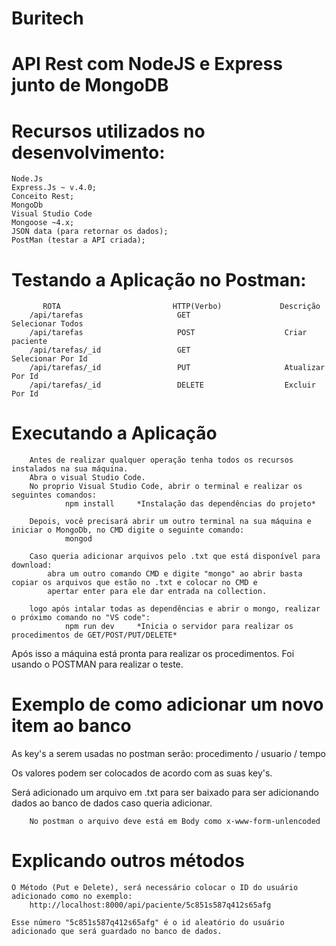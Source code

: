# Buritech
# API Rest com NodeJS e Express junto de MongoDB

# Recursos utilizados no desenvolvimento:
    Node.Js
    Express.Js ~ v.4.0;
    Conceito Rest;
    MongoDb 
    Visual Studio Code 
    Mongoose ~4.x;
    JSON data (para retornar os dados);
    PostMan (testar a API criada);

# Testando a Aplicação no Postman:

           ROTA                         HTTP(Verbo)             Descrição
        /api/tarefas                     GET                     Selecionar Todos
        /api/tarefas                     POST                    Criar paciente
        /api/tarefas/_id                 GET                     Selecionar Por Id
        /api/tarefas/_id                 PUT                     Atualizar Por Id
        /api/tarefas/_id                 DELETE                  Excluir Por Id

# Executando a Aplicação
        
        Antes de realizar qualquer operação tenha todos os recursos instalados na sua máquina.
        Abra o visual Studio Code.
        No proprio Visual Studio Code, abrir o terminal e realizar os seguintes comandos:
                npm install     *Instalação das dependências do projeto*
                
        Depois, você precisará abrir um outro terminal na sua máquina e iniciar o MongoDb, no CMD digite o seguinte comando:
                mongod
        
        Caso queria adicionar arquivos pelo .txt que está disponível para download:
            abra um outro comando CMD e digite "mongo" ao abrir basta copiar os arquivos que estão no .txt e colocar no CMD e
            apertar enter para ele dar entrada na collection.
                
        logo após intalar todas as dependências e abrir o mongo, realizar o próximo comando no "VS code":
                npm run dev     *Inicia o servidor para realizar os procedimentos de GET/POST/PUT/DELETE*

        

Após isso a máquina está pronta para realizar os procedimentos.
Foi usando o POSTMAN para realizar o teste.

# Exemplo de como adicionar um novo item ao banco

 As key's a serem usadas no postman serão:
  procedimento / usuario / tempo
 
 Os valores podem ser colocados de acordo com as suas key's.
      
 Será adicionado um arquivo em .txt para ser baixado para ser adicionando dados ao banco de dados caso queria adicionar.
 
        No postman o arquivo deve está em Body como x-www-form-unlencoded
        
# Explicando outros métodos

    O Método (Put e Delete), será necessário colocar o ID do usuário adicionado como no exemplo:
        http://localhost:8000/api/paciente/5c851s587q412s65afg
        
    Esse número "5c851s587q412s65afg" é o id aleatório do usuário adicionado que será guardado no banco de dados.
